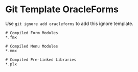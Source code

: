 Git Template OracleForms
===

Use `git ignore add oracleforms` to add this ignore template.

```
# Compiled Form Modules
*.fmx

# Compiled Menu Modules
*.mmx

# Compiled Pre-Linked Libraries
*.plx
```
